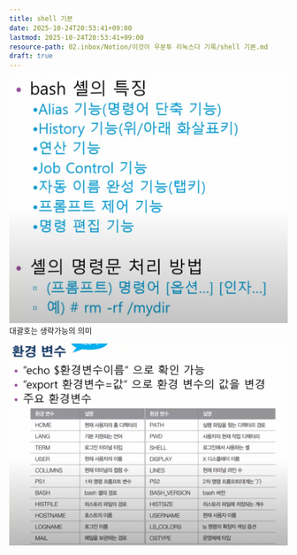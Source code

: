 ```yaml
---
title: shell 기본
date: 2025-10-24T20:53:41+09:00
lastmod: 2025-10-24T20:53:41+09:00
resource-path: 02.inbox/Notion/이것이 우분투 리눅스다 기록/shell 기본.md
draft: true
---
```

![](../../../08.media/20230704003129.png)
대괄호는 생략가능의 의미

  
![Pasted image 20230704003302](../../../08.media/20230704003302.png)